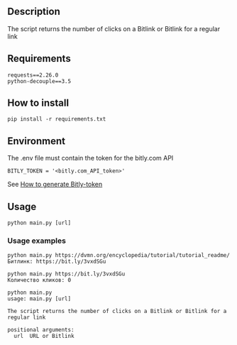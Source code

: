 ## Description
The script returns the number of clicks on a Bitlink or Bitlink for a regular link

## Requirements
    requests==2.26.0
    python-decouple==3.5

## How to install
    pip install -r requirements.txt

## Environment
The .env file must contain the token for the bitly.com API

    BITLY_TOKEN = '<bitly.com_API_token>'

See [How to generate Bitly-token](https://app.bitly.com/settings/api/)

## Usage
    python main.py [url]

### Usage examples
    python main.py https://dvmn.org/encyclopedia/tutorial/tutorial_readme/
    Битлинк: https://bit.ly/3vxdSGu

    python main.py https://bit.ly/3vxdSGu
    Количество кликов: 0

    python main.py
    usage: main.py [url]
    
    The script returns the number of clicks on a Bitlink or Bitlink for a regular link

    positional arguments:
      url  URL or Bitlink
